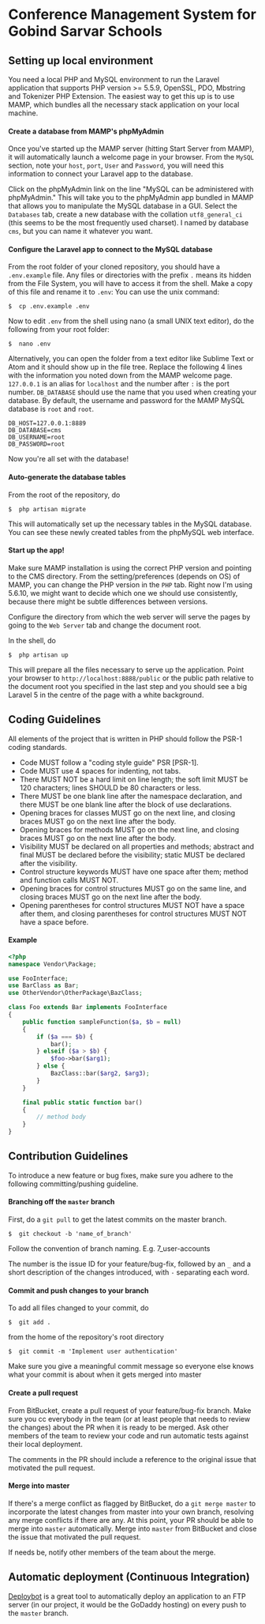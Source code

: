 # Conference Management System for Gobind Sarvar Schools

## Setting up local environment

You need a local PHP and MySQL environment to run the Laravel application that supports PHP version >= 5.5.9, OpenSSL, PDO, Mbstring and Tokenizer PHP Extension. The easiest way to get this up is to use MAMP, which bundles all the necessary stack application on your local machine.

#### Create a database from MAMP's phpMyAdmin

Once you've started up the MAMP server (hitting Start Server from MAMP), it will automatically launch a welcome page in your browser. From the `MySQL` section, note your `host`, `port`, `User` and `Password`, you will need this information to connect your Laravel app to the database.

Click on the phpMyAdmin link on the line "MySQL can be administered with phpMyAdmin." This will take you to the phpMyAdmin app bundled in MAMP that allows you to manipulate the MySQL database in a GUI. Select the `Databases` tab, create a new database with the collation `utf8_general_ci` (this seems to be the most frequently used charset). I named by database `cms`, but you can name it whatever you want.

#### Configure the Laravel app to connect to the MySQL database

From the root folder of your cloned repository, you should have a `.env.example` file. Any files or directories with the prefix `.` means its hidden from the File System, you will have to access it from the shell. Make a copy of this file and rename it to `.env`: You can use the unix command:

```shell
$  cp .env.example .env
```

Now to edit `.env` from the shell using nano (a small UNIX text editor), do the following from your root folder:

```shell
$  nano .env
```
Alternatively, you can open the folder from a text editor like Sublime Text or Atom and it should show up in the file tree. Replace the following 4 lines with the information you noted down from the MAMP welcome page. `127.0.0.1` is an alias for `localhost` and the number after `:` is the port number. `DB_DATABASE` should use the name that you used when creating your database. By default, the username and password for the MAMP MySQL database is `root` and `root`.

```
DB_HOST=127.0.0.1:8889
DB_DATABASE=cms
DB_USERNAME=root
DB_PASSWORD=root
```

Now you're all set with the database!

#### Auto-generate the database tables

From the root of the repository, do

```shell
$  php artisan migrate
```

This will automatically set up the necessary tables in the MySQL database. You can see these newly created tables from the phpMySQL web interface.

#### Start up the app!

Make sure MAMP installation is using the correct PHP version and pointing to the CMS directory. From the setting/preferences (depends on OS) of MAMP, you can change the PHP version in the `PHP` tab. Right now I'm using 5.6.10, we might want to decide which one we should use consistently, because there might be subtle differences between versions.

Configure the directory from which the web server will serve the pages by going to the `Web Server` tab and change the document root.

In the shell, do

```shell
$  php artisan up
```

This will prepare all the files necessary to serve up the application. Point your browser to `http://localhost:8888/public` or the public path relative to the document root you specified in the last step and you should see a big Laravel 5 in the centre of the page with a white background.


## Coding Guidelines

All elements of the project that is written in PHP should follow the PSR-1 coding standards.

- Code MUST follow a "coding style guide" PSR [PSR-1].
- Code MUST use 4 spaces for indenting, not tabs.
- There MUST NOT be a hard limit on line length; the soft limit MUST be 120 characters; lines SHOULD be 80 characters or less.
- There MUST be one blank line after the namespace declaration, and there MUST be one blank line after the block of use declarations.
- Opening braces for classes MUST go on the next line, and closing braces MUST go on the next line after the body.
- Opening braces for methods MUST go on the next line, and closing braces MUST go on the next line after the body.
- Visibility MUST be declared on all properties and methods; abstract and final MUST be declared before the visibility; static MUST be declared after the visibility.
- Control structure keywords MUST have one space after them; method and function calls MUST NOT.
- Opening braces for control structures MUST go on the same line, and closing braces MUST go on the next line after the body.
- Opening parentheses for control structures MUST NOT have a space after them, and closing parentheses for control structures MUST NOT have a space before.

#### Example

```php
<?php
namespace Vendor\Package;

use FooInterface;
use BarClass as Bar;
use OtherVendor\OtherPackage\BazClass;

class Foo extends Bar implements FooInterface
{
    public function sampleFunction($a, $b = null)
    {
        if ($a === $b) {
            bar();
        } elseif ($a > $b) {
            $foo->bar($arg1);
        } else {
            BazClass::bar($arg2, $arg3);
        }
    }

    final public static function bar()
    {
        // method body
    }
}
```

## Contribution Guidelines

To introduce a new feature or bug fixes, make sure you adhere to the following committing/pushing guideline.

#### Branching off the `master` branch

First, do a `git pull` to get the latest commits on the master branch.

```shell
$  git checkout -b 'name_of_branch'
```

Follow the convention of branch naming. E.g. 7_user-accounts

The number is the issue ID for your feature/bug-fix, followed by an `_` and a short description of the changes introduced, with `-` separating each word.

#### Commit and push changes to your branch

To add all files changed to your commit, do

```shell
$  git add .
```

from the home of the repository's root directory

```shell
$  git commit -m 'Implement user authentication'
```

Make sure you give a meaningful commit message so everyone else knows what your commit is about when it gets merged into master

#### Create a pull request

From BitBucket, create a pull request of your feature/bug-fix branch. Make sure you cc everybody in the team (or at least people that needs to review the changes) about the PR when it is ready to be merged. Ask other members of the team to review your code and run automatic tests against their local deployment.

The comments in the PR should include a reference to the original issue that motivated the pull request.

#### Merge into master

If there's a merge conflict as flagged by BitBucket, do a `git merge master` to incorporate the latest changes from master into your own branch, resolving any merge conflicts if there are any. At this point, your PR should be able to merge into `master` automatically. Merge into `master` from BitBucket and close the issue that motivated the pull request.

If needs be, notify other members of the team about the merge.

## Automatic deployment (Continuous Integration)

[Deploybot](http://deploybot.com) is a great tool to automatically deploy an application to an FTP server (in our project, it would be the GoDaddy hosting) on every push to the `master` branch.
